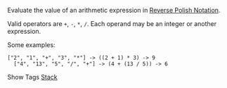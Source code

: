 Evaluate the value of an arithmetic expression in [Reverse Polish Notation](http://en.wikipedia.org/wiki/Reverse_Polish_notation).

Valid operators are `+`, `-`, `*`, `/`. Each operand may be an integer or another expression.

Some examples:

    ["2", "1", "+", "3", "*"] -> ((2 + 1) * 3) -> 9
      ["4", "13", "5", "/", "+"] -> (4 + (13 / 5)) -> 6

Show Tags
 [Stack](/tag/stack/)
